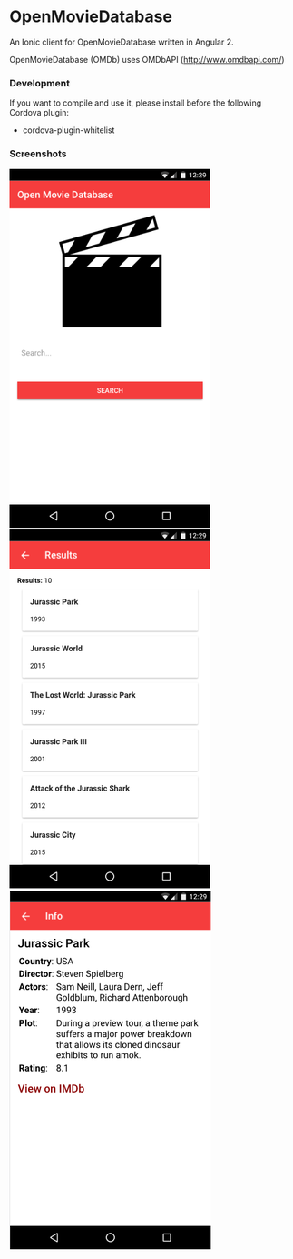 # OpenMovieDatabase

An Ionic client for OpenMovieDatabase written in Angular 2.

OpenMovieDatabase (OMDb) uses OMDbAPI (http://www.omdbapi.com/)

### Development

If you want to compile and use it, please install before the following Cordova plugin:

* cordova-plugin-whitelist

### Screenshots

![screenshot1](screenshot1.png)
![screenshot2](screenshot2.png)
![screenshot3](screenshot3.png)